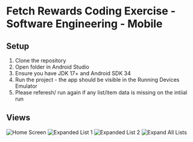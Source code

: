 # Fetch Rewards Coding Exercise - Software Engineering - Mobile

## Setup
1. Clone the repository
2. Open folder in Android Studio
3. Ensure you have JDK 17+ and Android SDK 34
4. Run the project - the app should be visible in the Running Devices Emulator
5. Please referesh/ run again if any list/item data is missing on the intiial run

## Views
![Home Screen](./screenshots/Home%20Screen.png)
![Expanded List 1](./screenshots/Expanded%20List%201.png)
![Expanded List 2](./screenshots/Expanded%20List%202.png)
![Expand All Lists](./screenshots/Expanded%20All%20Lists.png)

